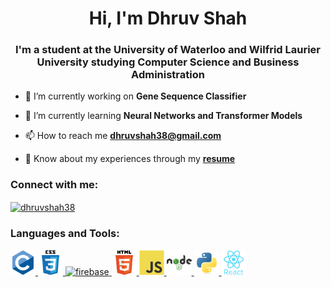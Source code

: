 <h1 align="center">Hi, I'm Dhruv Shah</h1>
<h3 align="center">I'm a student at the University of Waterloo and Wilfrid Laurier University studying Computer Science and Business Administration</h3>

- 🔭 I’m currently working on **Gene Sequence Classifier**

- 🌱 I’m currently learning **Neural Networks and Transformer Models**

- 📫 How to reach me **dhruvshah38@gmail.com**

- 📄 Know about my experiences through my **[resume](https://drive.google.com/file/d/1i4Yh9MPsXI1ChHe3X8-6tBtTW1DPHRvH/view?usp=sharing_link](https://drive.google.com/file/d/1PW-AxkSXludzTwuWLSxOA-hcYzgLh_t4/view?usp=share_link)](https://drive.google.com/file/d/1PW-AxkSXludzTwuWLSxOA-hcYzgLh_t4/view?usp=sharing))**

<h3 align="left">Connect with me:</h3>
<p align="left">
<a href="https://linkedin.com/in/dhruvshah38" target="blank"><img align="center" src="https://raw.githubusercontent.com/rahuldkjain/github-profile-readme-generator/master/src/images/icons/Social/linked-in-alt.svg" alt="dhruvshah38" height="30" width="40" /></a>
</p>

<h3 align="left">Languages and Tools:</h3>
<p align="left"> <a href="https://www.cprogramming.com/" target="_blank" rel="noreferrer"> <img src="https://raw.githubusercontent.com/devicons/devicon/master/icons/c/c-original.svg" alt="c" width="40" height="40"/> </a> <a href="https://www.w3schools.com/css/" target="_blank" rel="noreferrer"> <img src="https://raw.githubusercontent.com/devicons/devicon/master/icons/css3/css3-original-wordmark.svg" alt="css3" width="40" height="40"/> </a> <a href="https://firebase.google.com/" target="_blank" rel="noreferrer"> <img src="https://www.vectorlogo.zone/logos/firebase/firebase-icon.svg" alt="firebase" width="40" height="40"/> </a> <a href="https://www.w3.org/html/" target="_blank" rel="noreferrer"> <img src="https://raw.githubusercontent.com/devicons/devicon/master/icons/html5/html5-original-wordmark.svg" alt="html5" width="40" height="40"/> </a> <a href="https://developer.mozilla.org/en-US/docs/Web/JavaScript" target="_blank" rel="noreferrer"> <img src="https://raw.githubusercontent.com/devicons/devicon/master/icons/javascript/javascript-original.svg" alt="javascript" width="40" height="40"/> </a> <a href="https://nodejs.org" target="_blank" rel="noreferrer"> <img src="https://raw.githubusercontent.com/devicons/devicon/master/icons/nodejs/nodejs-original-wordmark.svg" alt="nodejs" width="40" height="40"/> </a> <a href="https://www.python.org" target="_blank" rel="noreferrer"> <img src="https://raw.githubusercontent.com/devicons/devicon/master/icons/python/python-original.svg" alt="python" width="40" height="40"/> </a> <a href="https://reactjs.org/" target="_blank" rel="noreferrer"> <img src="https://raw.githubusercontent.com/devicons/devicon/master/icons/react/react-original-wordmark.svg" alt="react" width="40" height="40"/> </a> </p>





<!---
shahman27/shahman27 is a ✨ special ✨ repository because its `README.md` (this file) appears on your GitHub profile.
You can click the Preview link to take a look at your changes.
--->
